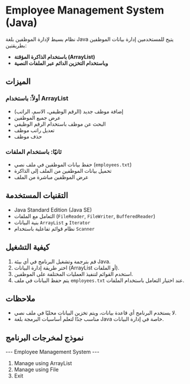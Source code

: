 # Employee Management System (Java)

نظام بسيط لإدارة الموظفين بلغة Java يتيح للمستخدمين إدارة بيانات الموظفين بطريقتين:

- **باستخدام الذاكرة المؤقتة (ArrayList)**
- **وباستخدام التخزين الدائم عبر الملفات النصية**

## الميزات

### أولاً: باستخدام ArrayList
- إضافة موظف جديد (الرقم الوظيفي، الاسم، الراتب)
- عرض جميع الموظفين
- البحث عن موظف باستخدام الرقم الوظيفي
- تعديل راتب موظف
- حذف موظف

### ثانيًا: باستخدام الملفات
- حفظ بيانات الموظفين في ملف نصي (`employees.txt`)
- تحميل بيانات الموظفين من الملف إلى الذاكرة
- عرض الموظفين مباشرة من الملف

## التقنيات المستخدمة
- Java Standard Edition (Java SE)
- التعامل مع الملفات (`FileReader`, `FileWriter`, `BufferedReader`)
- بنية البيانات `ArrayList` و `Iterator`
- نظام قوائم تفاعلية باستخدام `Scanner`

## كيفية التشغيل
1. قم بترجمة وتشغيل البرنامج في أي بيئة Java.
2. اختر طريقة إدارة البيانات (ArrayList أو الملفات).
3. استخدم القوائم لتنفيذ العمليات المختلفة على الموظفين.
4. يتم حفظ البيانات في ملف `employees.txt` عند اختيار التعامل باستخدام الملفات.

## ملاحظات
- لا يستخدم البرنامج أي قاعدة بيانات، ويتم تخزين البيانات محليًا في ملف نصي.
- مناسب جدًا لتعلم أساسيات البرمجة بلغة Java خاصة في إدارة البيانات.

## نموذج لمخرجات البرنامج
--- Employee Management System ---
1. Manage using ArrayList
2. Manage using File
3. Exit
